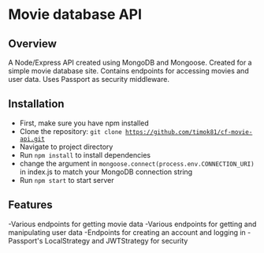 # Movie database API

## Overview

A Node/Express API created using MongoDB and Mongoose. Created for a simple movie database site. Contains endpoints for accessing movies and user data. Uses Passport as security middleware.

## Installation

 - First, make sure you have npm installed
 - Clone the repository: <code>git clone https://github.com/timok81/cf-movie-api.git</code>
 - Navigate to project directory
 - Run <code>npm install</code> to install dependencies
 - change the argument in <code>mongoose.connect(process.env.CONNECTION_URI)</code> in index.js to match your MongoDB connection string
 - Run <code>npm start</code> to start server

## Features

-Various endpoints for getting movie data
-Various endpoints for getting and manipulating user data
-Endpoints for creating an account and logging in
-Passport's LocalStrategy and JWTStrategy for security